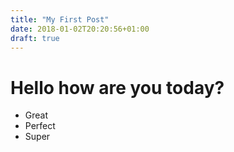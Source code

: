 ```yaml
---
title: "My First Post"
date: 2018-01-02T20:20:56+01:00
draft: true
---
```


# Hello how are you today?

- Great
- Perfect
- Super


